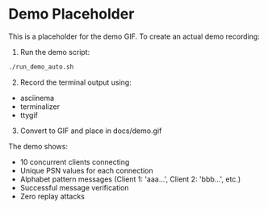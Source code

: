 # Demo Placeholder

This is a placeholder for the demo GIF. To create an actual demo recording:

1. Run the demo script:
```bash
./run_demo_auto.sh
```

2. Record the terminal output using:
- asciinema
- terminalizer
- ttygif

3. Convert to GIF and place in docs/demo.gif

The demo shows:
- 10 concurrent clients connecting
- Unique PSN values for each connection
- Alphabet pattern messages (Client 1: 'aaa...', Client 2: 'bbb...', etc.)
- Successful message verification
- Zero replay attacks